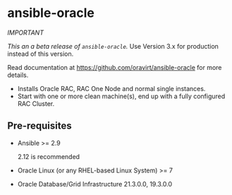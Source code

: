 # ansible-oracle

_IMPORTANT_

*This an a beta release of `ansible-oracle`.* Use Version 3.x for production instead of this version.

Read documentation at <https://github.com/oravirt/ansible-oracle> for more details.

* Installs Oracle RAC, RAC One Node and normal single instances.
* Start with one or more clean machine(s), end up with a fully
configured RAC Cluster.

## Pre-requisites

* Ansible >= 2.9

  2.12 is recommended
* Oracle Linux (or any RHEL-based Linux System) >= 7
* Oracle Database/Grid Infrastructure 21.3.0.0, 19.3.0.0
